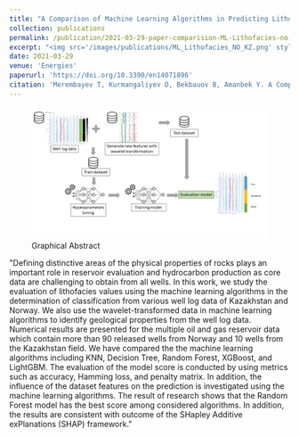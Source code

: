 ```yaml
---
title: "A Comparison of Machine Learning Algorithms in Predicting Lithofacies: Case Studies from Norway and Kazakhstan"
collection: publications
permalink: /publication/2021-03-29-paper-comparision-ML-Lithofacies-no-kz
excerpt: "<img src='/images/publications/ML_Lithofacies_NO_KZ.png' style='float:left;width:360px;height:120px;'>"
date: 2021-03-29
venue: 'Energies'
paperurl: 'https://doi.org/10.3390/en14071896'
citation: 'Merembayev T, Kurmangaliyev D, Bekbauov B, Amanbek Y. A Comparison of Machine Learning Algorithms in Predicting Lithofacies: Case Studies from Norway and Kazakhstan. Energies. 2021; 14(7):1896.'
---
```



<figure>
  <p align="center">
  <div class="image_resize">
  <img src="/images/publications/ML_Lithofacies_NO_KZ.png"  alt="">
  <figcaption> Graphical Abstract </figcaption>
  </div>
  </p>
</figure>


"Defining distinctive areas of the physical properties of rocks plays an important role in reservoir evaluation and hydrocarbon production as core data are challenging to obtain from all wells. 
In this work, we study the evaluation of lithofacies values using the machine learning algorithms in the determination of classification from various well log data of Kazakhstan and Norway. 
We also use the wavelet-transformed data in machine learning algorithms to identify geological properties from the well log data. Numerical results are presented for the multiple oil and 
gas reservoir data which contain more than 90 released wells from Norway and 10 wells from the Kazakhstan field. We have compared the the machine learning algorithms including KNN, 
Decision Tree, Random Forest, XGBoost, and LightGBM. The evaluation of the model score is conducted by using metrics such as accuracy, Hamming loss, and penalty matrix. 
In addition, the influence of the dataset features on the prediction is investigated using the machine learning algorithms. The result of research shows that the Random Forest model 
has the best score among considered algorithms. In addition, the results are consistent with outcome of the SHapley Additive exPlanations (SHAP) framework."


